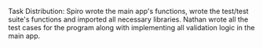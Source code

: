 Task Distribution: Spiro wrote the main app's functions, wrote the test/test suite's functions and imported all necessary libraries. Nathan wrote all the test cases for the program along with implementing all validation logic in the main app.